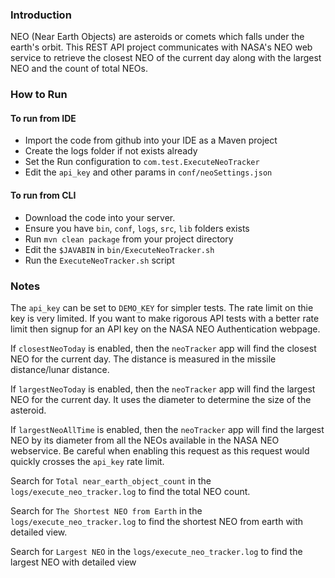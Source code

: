### Introduction
NEO (Near Earth Objects) are asteroids or comets which falls under the earth's orbit.
This REST API project communicates with NASA's NEO web service to retrieve the closest NEO of the current day along with the largest NEO and the count of total NEOs.

### How to Run

#### To run from IDE
* Import the code from github into your IDE as a Maven project
* Create the logs folder if not exists already
* Set the Run configuration to `com.test.ExecuteNeoTracker`
* Edit the `api_key` and other params in `conf/neoSettings.json`

#### To run from CLI
* Download the code into your server.
* Ensure you have `bin`, `conf`, `logs`, `src`, `lib` folders exists
* Run `mvn clean package` from your project directory
* Edit the `$JAVABIN` in `bin/ExecuteNeoTracker.sh`
* Run the `ExecuteNeoTracker.sh` script

### Notes
The `api_key` can be set to `DEMO_KEY` for simpler tests. The rate limit on thie key is very limited. If you want to make rigorous API tests with a better rate limit then signup for an API key on the NASA NEO Authentication webpage.

If `closestNeoToday` is enabled, then the `neoTracker` app will find the closest NEO for the current day. The distance is measured in the missile distance/lunar distance.

If `largestNeoToday` is enabled, then the `neoTracker` app will find the largest NEO for the current day. It uses the diameter to determine the size of the asteroid.

If `largestNeoAllTime` is enabled, then the `neoTracker` app will find the largest NEO by its diameter from all the NEOs available in the NASA NEO webservice. Be careful when enabling this request as this request would quickly crosses the `api_key` rate limit.

Search for `Total near_earth_object_count` in the `logs/execute_neo_tracker.log` to find the total NEO count.

Search for `The Shortest NEO from Earth` in the `logs/execute_neo_tracker.log` to find the shortest NEO from earth with detailed view.

Search for `Largest NEO` in the `logs/execute_neo_tracker.log` to find the largest NEO with detailed view

